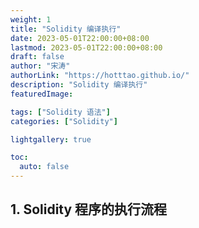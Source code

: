 ```yaml
---
weight: 1
title: "Solidity 编译执行"
date: 2023-05-01T22:00:00+08:00
lastmod: 2023-05-01T22:00:00+08:00
draft: false
author: "宋涛"
authorLink: "https://hotttao.github.io/"
description: "Solidity 编译执行"
featuredImage: 

tags: ["Solidity 语法"]
categories: ["Solidity"]

lightgallery: true

toc:
  auto: false
---
```



## 1. Solidity 程序的执行流程